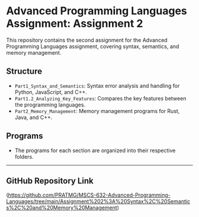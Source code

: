 # Advanced Programming Languages Assignment: Assignment 2

This repository contains the second assignment for the Advanced Programming Languages assignment, covering syntax, semantics, and memory management.

## Structure
- `Part1_Syntax_and_Semantics`: Syntax error analysis and handling for Python, JavaScript, and C++.
- `Part1.2_Analyzing_Key_Features`: Compares the key features between the programming languages.
- `Part2_Memory_Management`: Memory management programs for Rust, Java, and C++.

## Programs
- The programs for each section are organized into their respective folders. 

------
## GitHub Repository Link
(https://github.com/PRATMG/MSCS-632-Advanced-Programming-Languages/tree/main/Assignment%202%3A%20Syntax%2C%20Semantics%2C%20and%20Memory%20Management)
